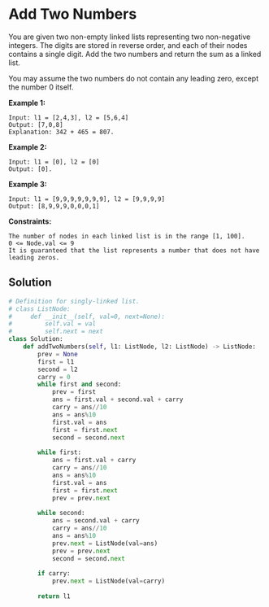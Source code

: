 <h1>Add Two Numbers</h1>

<p>
You are given two non-empty linked lists representing two non-negative integers. The digits are stored in reverse order, and each of their nodes contains a single digit. Add the two numbers and return the sum as a linked list.

You may assume the two numbers do not contain any leading zero, except the number 0 itself.

<b>Example 1:</b>

    Input: l1 = [2,4,3], l2 = [5,6,4]
    Output: [7,0,8]
    Explanation: 342 + 465 = 807.
  
<b>Example 2:</b>

    Input: l1 = [0], l2 = [0]
    Output: [0].
    
 <b>Example 3:</b>
 
    Input: l1 = [9,9,9,9,9,9,9], l2 = [9,9,9,9]
    Output: [8,9,9,9,0,0,0,1]
 
<b>Constraints:</b>

    The number of nodes in each linked list is in the range [1, 100].
    0 <= Node.val <= 9
    It is guaranteed that the list represents a number that does not have leading zeros.
</p>

<h2>Solution</h2>

```python
# Definition for singly-linked list.
# class ListNode:
#     def __init__(self, val=0, next=None):
#         self.val = val
#         self.next = next
class Solution:
    def addTwoNumbers(self, l1: ListNode, l2: ListNode) -> ListNode:
        prev = None
        first = l1
        second = l2
        carry = 0
        while first and second:
            prev = first
            ans = first.val + second.val + carry
            carry = ans//10
            ans = ans%10
            first.val = ans
            first = first.next
            second = second.next
            
        while first:
            ans = first.val + carry
            carry = ans//10
            ans = ans%10
            first.val = ans
            first = first.next
            prev = prev.next
            
        while second:
            ans = second.val + carry
            carry = ans//10
            ans = ans%10
            prev.next = ListNode(val=ans)
            prev = prev.next
            second = second.next
        
        if carry:
            prev.next = ListNode(val=carry)
            
        return l1
```
